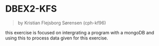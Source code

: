 # DBEX2-KFS
>by Kristian Flejsborg Sørensen (cph-kf96)

this exercise is focused on intergrating a program with a mongoDB and using this to process data given for this exercise.
